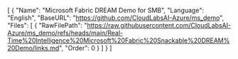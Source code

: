 [
  {
    "Name": "Microsoft Fabric DREAM Demo for SMB",
    "Language": "English",
    "BaseURL": "https://github.com/CloudLabsAI-Azure/ms_demo",
    "Files": [
      {
        "RawFilePath": "https://raw.githubusercontent.com/CloudLabsAI-Azure/ms_demo/refs/heads/main/Real-Time%20Intelligence%20Microsoft%20Fabric%20Snackable%20DREAM%20Demo/links.md",
        "Order": 0
      }
    ]
  }
]
